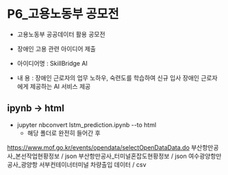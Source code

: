 # P6_고용노동부 공모전
- 고용노동부 공공데이터 활용 공모전
- 장애인 고용 관련 아이디어 제출

- 아이디어명 : SkillBridge AI
- 내    용 : 장애인 근로자의 업무 노하우, 숙련도를 학습하여 신규 입사 장애인 근로자에게 제공하는 AI 서비스 제공



## ipynb -> html
- jupyter nbconvert lstm_prediction.ipynb --to html
    - 해당 폴더로 완전히 들어간 후


https://www.mof.go.kr/events/opendata/selectOpenDataData.do
부산항만공사_본선작업현황정보 / json
부산항만공사_터미널혼잡도현황정보 / json
여수광양항만공사_광양항 서부컨테이너터미널 차량출입 데이터 / csv
